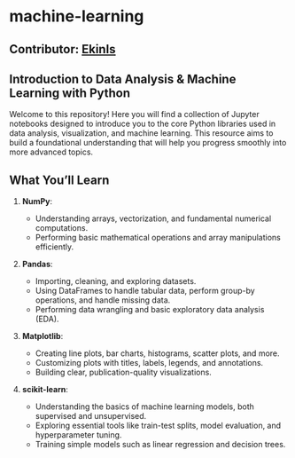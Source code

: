 # machine-learning
## Contributor: [EkinIs](https://github.com/EkinIs)

## Introduction to Data Analysis & Machine Learning with Python

Welcome to this repository! Here you will find a collection of Jupyter notebooks designed to introduce you to the core Python libraries used in data analysis, visualization, and machine learning. This resource aims to build a foundational understanding that will help you progress smoothly into more advanced topics.

## What You’ll Learn

1. **NumPy**:  
   - Understanding arrays, vectorization, and fundamental numerical computations.  
   - Performing basic mathematical operations and array manipulations efficiently.

2. **Pandas**:  
   - Importing, cleaning, and exploring datasets.  
   - Using DataFrames to handle tabular data, perform group-by operations, and handle missing data.  
   - Performing data wrangling and basic exploratory data analysis (EDA).

3. **Matplotlib**:  
   - Creating line plots, bar charts, histograms, scatter plots, and more.  
   - Customizing plots with titles, labels, legends, and annotations.  
   - Building clear, publication-quality visualizations.

4. **scikit-learn**:  
   - Understanding the basics of machine learning models, both supervised and unsupervised.  
   - Exploring essential tools like train-test splits, model evaluation, and hyperparameter tuning.  
   - Training simple models such as linear regression and decision trees.
